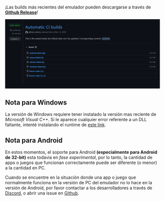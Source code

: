 ¡Las builds más recientes del emulador pueden descargarse a través de [**Github Release**](https://github.com/EKA2L1/EKA2L1/releases/tag/continous)!

![release_shot](/assets/download/release_page.png)

## Nota para Windows

La versión de Windows requiere tener instalado la versión mas reciente de *Microsoft Visual C++*. Si le aparece cualquier error referente a un DLL faltante, intenté 
instalando el runtime de [este link](https://support.microsoft.com/vi-vn/help/2977003/the-latest-supported-visual-c-downloads).

## Nota para Android

En estos momentos, el soporte para Android **(especialmente para Android de 32-bit)** esta todavia en *fase experimental*, por lo tanto, la cantidad de apps o juegos que funcionan 
correctamente puede ser diferente (o menor) a la cantidad en PC.

Cuando se encuentre en la situación donde una app o juego que normalmente funciona en la versión de PC del emulador no lo hace en la versión de Android, por favor contactar a los 
desarrolladores a través de [Discord](https://discord.gg/5Bm5SJ9), o abrir una issue en [Github](https://github.com/EKA2L1/EKA2L1/issues).
